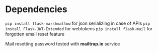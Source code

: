 # Dependencies

`pip install flask-marshmallow` for json serializing in case of APIs
`pip install Flask-JWT-Extended` for webtokens
`pip install flask-mail` for forgotten email reset feature

Mail resetting password tested with **mailtrap.io** service